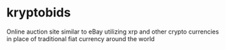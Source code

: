 # kryptobids
Online auction site similar to eBay utilizing xrp and other crypto currencies in place of traditional fiat currency around the world
